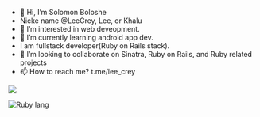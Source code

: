 - 👋 Hi, I’m Solomon Boloshe
- Nicke name @LeeCrey, Lee, or Khalu
- 👀 I’m interested in web deveopment.
- 🌱 I’m currently learning android app dev.
- I am fullstack developer(Ruby on Rails stack).
- 💞️ I’m looking to collaborate on Sinatra, Ruby on Rails, and Ruby related projects
- 📫 How to reach me? t.me/lee_crey


![](https://komarev.com/ghpvc/?username=LeeCrey)


![Ruby lang](https://cdn.icon-icons.com/icons2/2699/PNG/512/ruby_lang_horizontal_logo_icon_168854.png)


<!---
LeeCrey/LeeCrey is a ✨ special ✨ repository because its `README.md` (this file) appears on your GitHub profile.
You can click the Preview link to take a look at your changes.
--->
